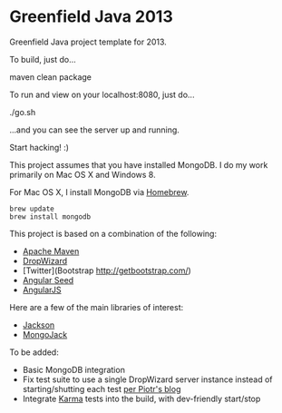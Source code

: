 Greenfield Java 2013
================

Greenfield Java project template for 2013.

To build, just do...

   maven clean package

To run and view on your localhost:8080, just do...

   ./go.sh

...and you can see the server up and running.

Start hacking!  :)

This project assumes that you have installed MongoDB.  I do my work primarily on Mac OS X and Windows 8.

For Mac OS X, I install MongoDB via [Homebrew](http://brew.sh/).

    brew update
    brew install mongodb

This project is based on a combination of the following:

* [Apache Maven](http://maven.apache.com/)
* [DropWizard](http://dropwizard.codahale.com/)
* [Twitter](Bootstrap http://getbootstrap.com/)
* [Angular Seed](https://github.com/angular/angular-seed)
* [AngularJS](http://angularjs.org/)

Here are a few of the main libraries of interest:

* [Jackson](https://github.com/FasterXML/jackson)
* [MongoJack](http://mongojack.org/)

To be added: 

* Basic MongoDB integration
* Fix test suite to use a single DropWizard server instance instead of starting/shutting each test
[per Piotr's blog](http://pio-tech.blogspot.com/2013/02/continous-integration-with-dropwizard.html)
* Integrate [Karma](http://karma-runner.github.io/) tests into the build, with dev-friendly start/stop

